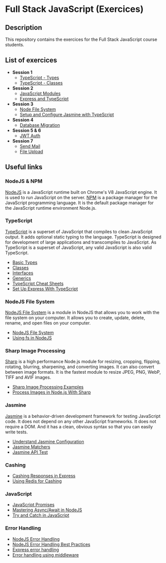# Full Stack JavaScript (Exercices)

## Description

This repository contains the exercices for the Full Stack JavaScript course students.

## List of exercices

- **Session 1**
  - [TypeScript - Types](./typescript-types)
  - [TypeScript - Classes](./typescript-types)
- **Session 2**
  - [JavaScript Modules](./js-modules)
  - [Express and TypeScript](./express-ts)
- **Session 3**
  - [Node File System](./file-system)
  - [Setup and Configure Jasmine with TypeScript](./jasmine)
- **Session 4**
  - [Database Migration](./postgres-migrations)
- **Session 5 & 6**
  - [JWT Auth](./jwt-auth)
- **Session 7**
  - [Send Mail](./send-mail)
  - [File Upload](./file-upload)

## Useful links

### NodeJS & NPM

[NodeJS](https://nodejs.org/en/) is a JavaScript runtime built on Chrome's V8 JavaScript engine. It is used to run JavaScript on the server. [NPM](https://www.npmjs.com/) is a package manager for the JavaScript programming language. It is the default package manager for the JavaScript runtime environment Node.js.

### TypeScript

[TypeScript](https://www.typescriptlang.org/) is a superset of JavaScript that compiles to clean JavaScript output. It adds optional static typing to the language. TypeScript is designed for development of large applications and transcompiles to JavaScript. As TypeScript is a superset of JavaScript, any valid JavaScript is also valid TypeScript.

- [Basic Types](https://www.typescriptlang.org/docs/handbook/basic-types.html)
- [Classes](https://www.typescriptlang.org/docs/handbook/classes.html)
- [Interfaces](https://www.typescriptlang.org/docs/handbook/interfaces.html)
- [Generics](https://www.typescriptlang.org/docs/handbook/generics.html)
- [TypeScript Cheat Sheets](https://www.typescriptlang.org/cheatsheets)
- [Set Up Express With TypeScript](https://levelup.gitconnected.com/how-to-properly-set-up-express-with-typescript-1b52570677c9)

### NodeJS File System

[NodeJS File System](https://nodejs.org/api/fs.html) is a module in NodeJS that allows you to work with the file system on your computer. It allows you to create, update, delete, rename, and open files on your computer.

- [NodeJS File System](https://nodejs.org/api/fs.html)
- [Using fs in NodeJS](https://www.geeksforgeeks.org/node-js-file-system/)

### Sharp Image Processing

[Sharp](https://sharp.pixelplumbing.com/) is a high performance Node.js module for resizing, cropping, flipping, rotating, blurring, sharpening, and converting images. It can also convert between image formats. It is the fastest module to resize JPEG, PNG, WebP, TIFF and AVIF images.

- [Sharp Image Processing Examples](https://sharp.pixelplumbing.com/en/stable/api-operation/#examples)
- [Process Images in Node.js With Sharp](https://www.digitalocean.com/community/tutorials/how-to-process-images-in-node-js-with-sharp)

### Jasmine

[Jasmine](https://jasmine.github.io/) is a behavior-driven development framework for testing JavaScript code. It does not depend on any other JavaScript frameworks. It does not require a DOM. And it has a clean, obvious syntax so that you can easily write tests.

- [Understand Jasmine Configuration](https://www.guru99.com/node-js-testing-jasmine.html)
- [Jasmine Matchers](https://jasmine.github.io/api/edge/matchers.html)
- [Jasmine API Test](https://medium.com/@xpander001/using-supertest-with-jasmine-jest-5d526c362a4b)

### Cashing
<!-- q: what is cashing -->

- [Cashing Responses in Express](https://medium.com/the-node-js-collection/simple-server-side-cache-for-express-js-with-node-js-45ff296ca0f0)
- [Using Redis for Cashing](https://developer.redis.com/develop/node/nodecrashcourse/caching/)

### JavaScript

- [JavaScript Promises](https://www.geeksforgeeks.org/javascript-promises/)
- [Mastering Async/Await in NodeJS](https://blog.risingstack.com/mastering-async-await-in-nodejs/)
- [Try and Catch in JavaScript](https://www.freecodecamp.org/news/try-catch-in-javascript/)

### Error Handling

- [NodeJS Error Handling](https://www.joyent.com/node-js/production/design/errors)
- [NodeJS Error Handling Best Practices](https://www.joyent.com/node-js/production/design/errors)
- [Express error handling](https://expressjs.com/en/guide/error-handling.html)
- [Error handling using middleware](https://reflectoring.io/express-error-handling/)
